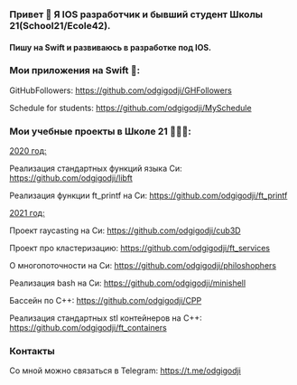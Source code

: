 ### Привет 👋 Я IOS разработчик и бывший студент Школы 21(School21/Ecole42).
#### Пишу на Swift и развиваюсь в разработке под IOS.

### Мои приложения на Swift 📱:
GitHubFollowers: https://github.com/odgigodji/GHFollowers

Schedule for students: https://github.com/odgigodji/MySchedule

<!-- List of characters from Rick and Morty: https://github.com/odgigodji/RickAndMorty -->

<!-- Chose models in AR: https://github.com/odgigodji/ModelPickerApp -->

### Мои учебные проекты в Школе 21 👨🏼‍💻:

 <ins> 2020 год: </ins>

Реализация стандартных функций языка Си: https://github.com/odgigodji/libft

Реализация функции ft_printf на Си: https://github.com/odgigodji/ft_printf

 <ins> 2021 год: </ins>

Проект raycasting на Cи: https://github.com/odgigodji/cub3D

Проект про кластеризацию: https://github.com/odgigodji/ft_services

О многопоточности на Си: https://github.com/odgigodji/philoshophers

Реализация bash на Си: https://github.com/odgigodji/minishell

Бассейн по С++: https://github.com/odgigodji/CPP

Реализация стандартных stl контейнеров на С++: https://github.com/odgigodji/ft_containers

### Контакты
Со мной можно связаться в Telegram: https://t.me/odgigodji
<!-- Instagram: @nikitaevvv -->
